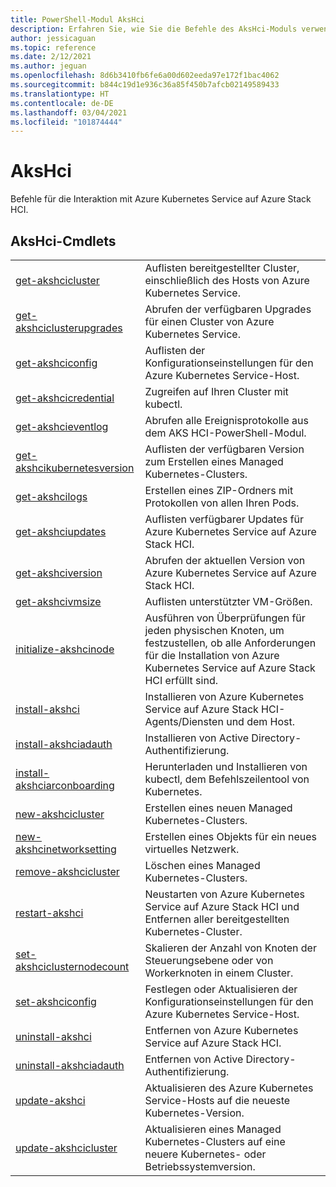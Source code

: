 ```yaml
---
title: PowerShell-Modul AksHci
description: Erfahren Sie, wie Sie die Befehle des AksHci-Moduls verwenden, um AKS auf Azure Stack HCI zu verwalten.
author: jessicaguan
ms.topic: reference
ms.date: 2/12/2021
ms.author: jeguan
ms.openlocfilehash: 8d6b3410fb6fe6a00d602eeda97e172f1bac4062
ms.sourcegitcommit: b844c19d1e936c36a85f450b7afcb02149589433
ms.translationtype: HT
ms.contentlocale: de-DE
ms.lasthandoff: 03/04/2021
ms.locfileid: "101874444"
---
```

# <a name="akshci"></a>AksHci 

Befehle für die Interaktion mit Azure Kubernetes Service auf Azure Stack HCI.

## <a name="akshci-cmdlets"></a>AksHci-Cmdlets

|         |            |
| ------- | ---------- |
| [get-akshcicluster](get-akshcicluster.md) | Auflisten bereitgestellter Cluster, einschließlich des Hosts von Azure Kubernetes Service. |
| [get-akshciclusterupgrades](get-akshciclusterupgrades.md) | Abrufen der verfügbaren Upgrades für einen Cluster von Azure Kubernetes Service. |
| [get-akshciconfig](get-akshciconfig.md) | Auflisten der Konfigurationseinstellungen für den Azure Kubernetes Service-Host. |
| [get-akshcicredential](get-akshcicredential.md) | Zugreifen auf Ihren Cluster mit kubectl. |
| [get-akshcieventlog](get-akshcieventlog.md) | Abrufen alle Ereignisprotokolle aus dem AKS HCI-PowerShell-Modul. |
| [get-akshcikubernetesversion](get-akshcikubernetesversion.md) | Auflisten der verfügbaren Version zum Erstellen eines Managed Kubernetes-Clusters. |
| [get-akshcilogs](get-akshcilogs.md) | Erstellen eines ZIP-Ordners mit Protokollen von allen Ihren Pods. |
| [get-akshciupdates](get-akshciupdates.md) | Auflisten verfügbarer Updates für Azure Kubernetes Service auf Azure Stack HCI. |
| [get-akshciversion](get-akshciversion.md) | Abrufen der aktuellen Version von Azure Kubernetes Service auf Azure Stack HCI. |
| [get-akshcivmsize](get-akshcivmsize.md) | Auflisten unterstützter VM-Größen. |
| [initialize-akshcinode](initialize-akshcinode.md) | Ausführen von Überprüfungen für jeden physischen Knoten, um festzustellen, ob alle Anforderungen für die Installation von Azure Kubernetes Service auf Azure Stack HCI erfüllt sind. |
| [install-akshci](install-akshci.md) | Installieren von Azure Kubernetes Service auf Azure Stack HCI-Agents/Diensten und dem Host. |
| [install-akshciadauth](install-akshciadauth.md) | Installieren von Active Directory-Authentifizierung. |
| [install-akshciarconboarding](install-akshciarconboarding.md) | Herunterladen und Installieren von kubectl, dem Befehlszeilentool von Kubernetes. |
| [new-akshcicluster](new-akshcicluster.md) | Erstellen eines neuen Managed Kubernetes-Clusters. |
| [new-akshcinetworksetting](new-akshcinetworksetting.md) | Erstellen eines Objekts für ein neues virtuelles Netzwerk. |
| [remove-akshcicluster](remove-akshcicluster.md) | Löschen eines Managed Kubernetes-Clusters. |
| [restart-akshci](restart-akshci.md) | Neustarten von Azure Kubernetes Service auf Azure Stack HCI und Entfernen aller bereitgestellten Kubernetes-Cluster. |
| [set-akshciclusternodecount](set-akshciclusternodecount.md) | Skalieren der Anzahl von Knoten der Steuerungsebene oder von Workerknoten in einem Cluster. |
| [set-akshciconfig](Sset-akshciconfig.md) | Festlegen oder Aktualisieren der Konfigurationseinstellungen für den Azure Kubernetes Service-Host. |
| [uninstall-akshci](uninstall-akshci.md) | Entfernen von Azure Kubernetes Service auf Azure Stack HCI. |
| [uninstall-akshciadauth](uninstall-akshciadauth.md) | Entfernen von Active Directory-Authentifizierung. |
| [update-akshci](update-akshci.md) | Aktualisieren des Azure Kubernetes Service-Hosts auf die neueste Kubernetes-Version. |
| [update-akshcicluster](update-akshcicluster.md) | Aktualisieren eines Managed Kubernetes-Clusters auf eine neuere Kubernetes- oder Betriebssystemversion. |

